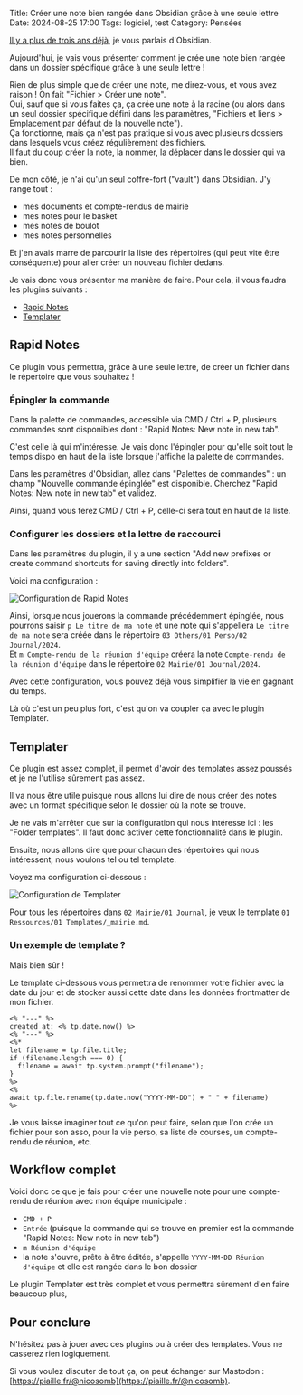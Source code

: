 Title: Créer une note bien rangée dans Obsidian grâce à une seule lettre
Date: 2024-08-25 17:00
Tags: logiciel, test
Category: Pensées

[Il y a plus de trois ans déjà](https://nicolas.loeuillet.org/billets/2021/03/02/obsidian-mon-nouvel-outil-de-prise-de-notes/), je vous parlais d'Obsidian. 

Aujourd'hui, je vais vous présenter comment je crée une note bien rangée dans un dossier spécifique grâce à une seule lettre ! 

Rien de plus simple que de créer une note, me direz-vous, et vous avez raison ! On fait "Fichier > Créer une note".  
Oui, sauf que si vous faites ça, ça crée une note à la racine (ou alors dans un seul dossier spécifique défini dans les paramètres, "Fichiers et liens > Emplacement par défaut de la nouvelle note").  
Ça fonctionne, mais ça n'est pas pratique si vous avec plusieurs dossiers dans lesquels vous créez régulièrement des fichiers.  
Il faut du coup créer la note, la nommer, la déplacer dans le dossier qui va bien.  

De mon côté, je n'ai qu'un seul coffre-fort ("vault") dans Obsidian. J'y range tout : 

- mes documents et compte-rendus de mairie 
- mes notes pour le basket
- mes notes de boulot
- mes notes personnelles

Et j'en avais marre de parcourir la liste des répertoires (qui peut vite être conséquente) pour aller créer un nouveau fichier dedans. 

Je vais donc vous présenter ma manière de faire. Pour cela, il vous faudra les plugins suivants : 

- [Rapid Notes](https://github.com/valteriomon/obsidian-rapid-notes)
- [Templater](https://github.com/SilentVoid13/Templater)

## Rapid Notes

Ce plugin vous permettra, grâce à une seule lettre, de créer un fichier dans le répertoire que vous souhaitez !

### Épingler la commande 

Dans la palette de commandes, accessible via CMD / Ctrl + P, plusieurs commandes sont disponibles dont : "Rapid Notes: New note in new tab".

C'est celle là qui m'intéresse. Je vais donc l'épingler pour qu'elle soit tout le temps dispo en haut de la liste lorsque j'affiche la palette de commandes.

Dans les paramètres d'Obsidian, allez dans "Palettes de commandes" : un champ "Nouvelle commande épinglée" est disponible. Cherchez "Rapid Notes: New note in new tab" et validez. 

Ainsi, quand vous ferez CMD / Ctrl + P, celle-ci sera tout en haut de la liste. 

### Configurer les dossiers et la lettre de raccourci

Dans les paramètres du plugin, il y a une section "Add new prefixes or create command shortcuts for saving directly into folders".

Voici ma configuration :

![Configuration de Rapid Notes]({static}/images/obsidian-workflow/config-rapid-notes.png#mid "")

Ainsi, lorsque nous jouerons la commande précédemment épinglée, nous pourrons saisir `p Le titre de ma note` et une note qui s'appellera `Le titre de ma note` sera créée dans le répertoire `03 Others/01 Perso/02 Journal/2024`.  
Et `m Compte-rendu de la réunion d'équipe` créera la note `Compte-rendu de la réunion d'équipe` dans le répertoire `02 Mairie/01 Journal/2024`.

Avec cette configuration, vous pouvez déjà vous simplifier la vie en gagnant du temps. 

Là où c'est un peu plus fort, c'est qu'on va coupler ça avec le plugin Templater. 

## Templater

Ce plugin est assez complet, il permet d'avoir des templates assez poussés et je ne l'utilise sûrement pas assez. 

Il va nous être utile puisque nous allons lui dire de nous créer des notes avec un format spécifique selon le dossier où la note se trouve. 

Je ne vais m'arrêter que sur la configuration qui nous intéresse ici : les "Folder templates". Il faut donc activer cette fonctionnalité dans le plugin. 

Ensuite, nous allons dire que pour chacun des répertoires qui nous intéressent, nous voulons tel ou tel template. 

Voyez ma configuration ci-dessous : 

![Configuration de Templater]({static}/images/obsidian-workflow/config-templater.png#mid "")

Pour tous les répertoires dans `02 Mairie/01 Journal`, je veux le template `01 Ressources/01 Templates/_mairie.md`. 

### Un exemple de template ?

Mais bien sûr !

Le template ci-dessous vous permettra de renommer votre fichier avec la date du jour et de stocker aussi cette date dans les données frontmatter de mon fichier. 

```
<% "---" %>
created_at: <% tp.date.now() %>
<% "---" %>
<%*
let filename = tp.file.title;
if (filename.length === 0) {
  filename = await tp.system.prompt("filename");
}
%>
<%
await tp.file.rename(tp.date.now("YYYY-MM-DD") + " " + filename)
%>
```

Je vous laisse imaginer tout ce qu'on peut faire, selon que l'on crée un fichier pour son asso, pour la vie perso, sa liste de courses, un compte-rendu de réunion, etc. 

## Workflow complet 

Voici donc ce que je fais pour créer une nouvelle note pour une compte-rendu de réunion avec mon équipe municipale : 

- `CMD + P`
- `Entrée` (puisque la commande qui se trouve en premier est la commande "Rapid Notes: New note in new tab")
- `m Réunion d'équipe`
- la note s'ouvre, prête à être éditée, s'appelle `YYYY-MM-DD Réunion d'équipe` et elle est rangée dans le bon dossier 

Le plugin Templater est très complet et vous permettra sûrement d'en faire beaucoup plus, 

## Pour conclure

N'hésitez pas à jouer avec ces plugins ou à créer des templates. Vous ne casserez rien logiquement. 

Si vous voulez discuter de tout ça, on peut échanger sur Mastodon : [https://piaille.fr/@nicosomb](https://piaille.fr/@nicosomb). 
